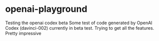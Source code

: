 # openai-playground
Testing the openai codex beta 
Some test of code generated by OpenAI Codex (davinci-002) currently in beta test. Trying to get all the features.
Pretty impressive
